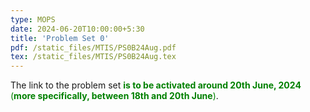 ```yaml
---
type: MOPS
date: 2024-06-20T10:00:00+5:30
title: 'Problem Set 0'
pdf: /static_files/MTIS/PS0B24Aug.pdf
tex: /static_files/MTIS/PS0B24Aug.tex
---
```

The link to the problem set <span style="color: green">**is to be activated around 20th June, 2024** (**more specifically, between 18th and 20th June**)</span>.
<!-- 
solutions: /static_files/pssb/PS0B24Aug.pdf -->

